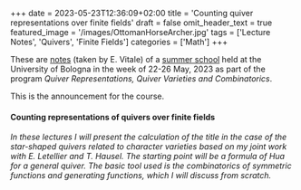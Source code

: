 +++
date = 2023-05-23T12:36:09+02:00
title = 'Counting quiver representations over finite fields'
draft = false
omit_header_text = true
featured_image = '/images/OttomanHorseArcher.jpg'
tags = ['Lecture Notes', 'Quivers', 'Finite Fields']
categories = ['Math']
+++

These are [notes](/pdf/Bologna-notes-Villegas.pdf) (taken by
E. Vitale) of a [summer school](https://eventi.unibo.it/bip-quiver/summer-school) held at the  University of Bologna in the week of 22-26 May, 2023 as part of the program *Quiver Representations, Quiver Varieties and Combinatorics*.

This is the announcement for the course.
 

#### Counting representations of quivers over finite fields

*In these lectures I will present the calculation of the title in the
case of the star-shaped quivers related to character varieties based
on my joint work with E. Letellier and T. Hausel. The starting point
will be a formula of Hua for a general quiver. The basic tool used is
the combinatorics of symmetric functions and generating functions,
which I will discuss from scratch.*

